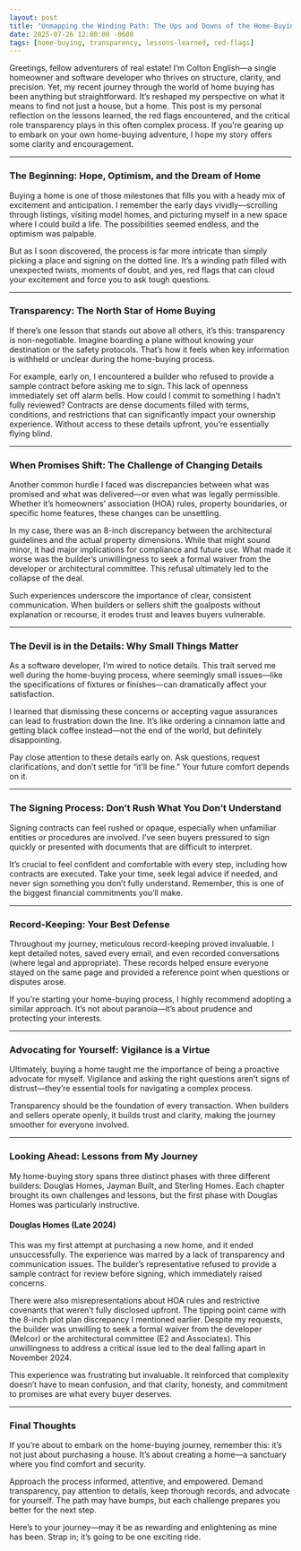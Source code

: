 ```yaml
---
layout: post
title: "Unmapping the Winding Path: The Ups and Downs of the Home-Buying Experience"
date: 2025-07-26 12:00:00 -0600
tags: [home-buying, transparency, lessons-learned, red-flags]
---
```


Greetings, fellow adventurers of real estate! I’m Colton English—a single homeowner and software developer who thrives on structure, clarity, and precision. Yet, my recent journey through the world of home buying has been anything but straightforward. It’s reshaped my perspective on what it means to find not just a house, but a home. This post is my personal reflection on the lessons learned, the red flags encountered, and the critical role transparency plays in this often complex process. If you’re gearing up to embark on your own home-buying adventure, I hope my story offers some clarity and encouragement.

---

### The Beginning: Hope, Optimism, and the Dream of Home

Buying a home is one of those milestones that fills you with a heady mix of excitement and anticipation. I remember the early days vividly—scrolling through listings, visiting model homes, and picturing myself in a new space where I could build a life. The possibilities seemed endless, and the optimism was palpable.

But as I soon discovered, the process is far more intricate than simply picking a place and signing on the dotted line. It’s a winding path filled with unexpected twists, moments of doubt, and yes, red flags that can cloud your excitement and force you to ask tough questions.

---

### Transparency: The North Star of Home Buying

If there’s one lesson that stands out above all others, it’s this: transparency is non-negotiable. Imagine boarding a plane without knowing your destination or the safety protocols. That’s how it feels when key information is withheld or unclear during the home-buying process.

For example, early on, I encountered a builder who refused to provide a sample contract before asking me to sign. This lack of openness immediately set off alarm bells. How could I commit to something I hadn’t fully reviewed? Contracts are dense documents filled with terms, conditions, and restrictions that can significantly impact your ownership experience. Without access to these details upfront, you’re essentially flying blind.

---

### When Promises Shift: The Challenge of Changing Details

Another common hurdle I faced was discrepancies between what was promised and what was delivered—or even what was legally permissible. Whether it’s homeowners’ association (HOA) rules, property boundaries, or specific home features, these changes can be unsettling.

In my case, there was an 8-inch discrepancy between the architectural guidelines and the actual property dimensions. While that might sound minor, it had major implications for compliance and future use. What made it worse was the builder’s unwillingness to seek a formal waiver from the developer or architectural committee. This refusal ultimately led to the collapse of the deal.

Such experiences underscore the importance of clear, consistent communication. When builders or sellers shift the goalposts without explanation or recourse, it erodes trust and leaves buyers vulnerable.

---

### The Devil is in the Details: Why Small Things Matter

As a software developer, I’m wired to notice details. This trait served me well during the home-buying process, where seemingly small issues—like the specifications of fixtures or finishes—can dramatically affect your satisfaction.

I learned that dismissing these concerns or accepting vague assurances can lead to frustration down the line. It’s like ordering a cinnamon latte and getting black coffee instead—not the end of the world, but definitely disappointing.

Pay close attention to these details early on. Ask questions, request clarifications, and don’t settle for “it’ll be fine.” Your future comfort depends on it.

---

### The Signing Process: Don’t Rush What You Don’t Understand

Signing contracts can feel rushed or opaque, especially when unfamiliar entities or procedures are involved. I’ve seen buyers pressured to sign quickly or presented with documents that are difficult to interpret.

It’s crucial to feel confident and comfortable with every step, including how contracts are executed. Take your time, seek legal advice if needed, and never sign something you don’t fully understand. Remember, this is one of the biggest financial commitments you’ll make.

---

### Record-Keeping: Your Best Defense

Throughout my journey, meticulous record-keeping proved invaluable. I kept detailed notes, saved every email, and even recorded conversations (where legal and appropriate). These records helped ensure everyone stayed on the same page and provided a reference point when questions or disputes arose.

If you’re starting your home-buying process, I highly recommend adopting a similar approach. It’s not about paranoia—it’s about prudence and protecting your interests.

---

### Advocating for Yourself: Vigilance is a Virtue

Ultimately, buying a home taught me the importance of being a proactive advocate for myself. Vigilance and asking the right questions aren’t signs of distrust—they’re essential tools for navigating a complex process.

Transparency should be the foundation of every transaction. When builders and sellers operate openly, it builds trust and clarity, making the journey smoother for everyone involved.

---

### Looking Ahead: Lessons from My Journey

My home-buying story spans three distinct phases with three different builders: Douglas Homes, Jayman Built, and Sterling Homes. Each chapter brought its own challenges and lessons, but the first phase with Douglas Homes was particularly instructive.

#### Douglas Homes (Late 2024)

This was my first attempt at purchasing a new home, and it ended unsuccessfully. The experience was marred by a lack of transparency and communication issues. The builder’s representative refused to provide a sample contract for review before signing, which immediately raised concerns.

There were also misrepresentations about HOA rules and restrictive covenants that weren’t fully disclosed upfront. The tipping point came with the 8-inch plot plan discrepancy I mentioned earlier. Despite my requests, the builder was unwilling to seek a formal waiver from the developer (Melcor) or the architectural committee (E2 and Associates). This unwillingness to address a critical issue led to the deal falling apart in November 2024.

This experience was frustrating but invaluable. It reinforced that complexity doesn’t have to mean confusion, and that clarity, honesty, and commitment to promises are what every buyer deserves.

---

### Final Thoughts

If you’re about to embark on the home-buying journey, remember this: it’s not just about purchasing a house. It’s about creating a home—a sanctuary where you find comfort and security.

Approach the process informed, attentive, and empowered. Demand transparency, pay attention to details, keep thorough records, and advocate for yourself. The path may have bumps, but each challenge prepares you better for the next step.

Here’s to your journey—may it be as rewarding and enlightening as mine has been. Strap in; it’s going to be one exciting ride.
